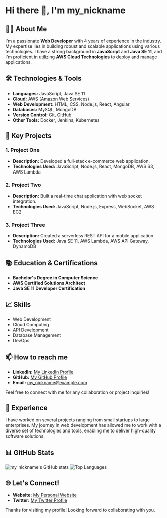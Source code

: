 # Hi there 👋, I'm my_nickname

## 👨‍💻 About Me
I'm a passionate **Web Developer** with 4 years of experience in the industry. My expertise lies in building robust and scalable applications using various technologies. I have a strong background in **JavaScript** and **Java SE 11**, and I'm proficient in utilizing **AWS Cloud Technologies** to deploy and manage applications.

## 🛠️ Technologies & Tools
- **Languages:** JavaScript, Java SE 11
- **Cloud:** AWS (Amazon Web Services)
- **Web Development:** HTML, CSS, Node.js, React, Angular
- **Databases:** MySQL, MongoDB
- **Version Control:** Git, GitHub
- **Other Tools:** Docker, Jenkins, Kubernetes

## 🌟 Key Projects
### 1. **Project One**
- **Description:** Developed a full-stack e-commerce web application.
- **Technologies Used:** JavaScript, Node.js, React, MongoDB, AWS S3, AWS Lambda

### 2. **Project Two**
- **Description:** Built a real-time chat application with web socket integration.
- **Technologies Used:** JavaScript, Node.js, Express, WebSocket, AWS EC2

### 3. **Project Three**
- **Description:** Created a serverless REST API for a mobile application.
- **Technologies Used:** Java SE 11, AWS Lambda, AWS API Gateway, DynamoDB

## 📚 Education & Certifications
- **Bachelor's Degree in Computer Science**
- **AWS Certified Solutions Architect**
- **Java SE 11 Developer Certification**

## 📈 Skills
- Web Development
- Cloud Computing
- API Development
- Database Management
- DevOps

## 📫 How to reach me
- **LinkedIn:** [My LinkedIn Profile](https://www.linkedin.com/in/my_nickname/)
- **GitHub:** [My GitHub Profile](https://github.com/my_nickname)
- **Email:** my_nickname@example.com

Feel free to connect with me for any collaboration or project inquiries!

## 💼 Experience
I have worked on several projects ranging from small startups to large enterprises. My journey in web development has allowed me to work with a diverse set of technologies and tools, enabling me to deliver high-quality software solutions.

## 📊 GitHub Stats
![my_nickname's GitHub stats](https://github-readme-stats.vercel.app/api?username=LucaWebDev&show_icons=true&theme=radical)
![Top Languages](https://github-readme-stats.vercel.app/api/top-langs/?username=LucaWebDev&layout=compact&theme=radical)


## 🌐 Let's Connect!
- **Website:** [My Personal Website](https://www.mywebsite.com)
- **Twitter:** [My Twitter Profile](https://twitter.com/my_nickname)

Thanks for visiting my profile! Looking forward to collaborating with you.
